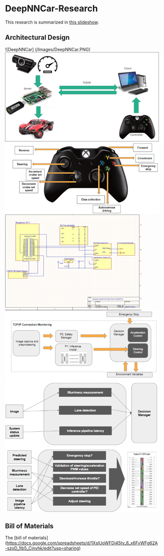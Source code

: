 # DeepNNCar-Research
This research is summarized in [this slideshow](https://docs.google.com/presentation/d/1GtdWFMxtsOxswUmNY0HNnKz7B1AO7px7Pbp4MSIUf90/edit#slide=id.g3eb76a4e6b_3_316).
## Architectural Design
![DeepNNCar] (/Images/DeepNNCar.PNG)
![High Level Overview](/Images/HighLevelOverview.PNG)
![Controller](/Images/Controller.PNG)
![Circuit Schematic](/Images/CircuitSchematic.PNG)
![Software Architecture](/Images/Internal.PNG)
![Safety Manager](/Images/SafetyManager.PNG)
![Decision Manager](/Images/DecisionManager.PNG)

## Bill of Materials
The [bill of materials] (https://docs.google.com/spreadsheets/d/1XsIUoWFDj45tv_6_x6FvWFg62A-szoD_1Ib5_Cinvhk/edit?usp=sharing)
